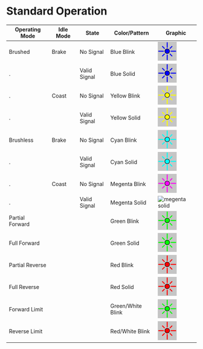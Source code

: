 

# Standard Operation
Operating Mode | Idle Mode | State | Color/Pattern | Graphic
---|---|---|---|---
Brushed     | Brake  | No Signal | Blue Blink | ![blue blink](spark-max/brushed-no-signal-brake.webp)
.           |        | Valid Signal | Blue Solid | ![blue solid](spark-max/blue.webp)
.           | Coast  | No Signal | Yellow Blink | ![yellow blink](spark-max/brushed-no-signal-coast.webp)
.           |        | Valid Signal | Yellow Solid | ![yellow solid](spark-max/yellow.webp)
Brushless   | Brake  | No Signal | Cyan Blink | ![cyan blink](spark-max/brushless-no-signal-brake.webp)
.           |        | Valid Signal | Cyan Solid | ![cyan solid](spark-max/cyan.webp)
.           | Coast  | No Signal | Megenta Blink | ![megenta blink](spark-max/brushless-no-signal-coast.webp)
.           |        | Valid Signal | Megenta Solid | ![megenta solid](spark-max/megenta.webp)
Partial Forward         |       |  | Green Blink | ![green blink](spark-max/forward-proportional.webp)
Full Forward            |       |  | Green Solid | ![green solid](spark-max/green.webp)
Partial Reverse         |       |  | Red Blink | ![red blink](spark-max/reverse-proportional.webp)
Full Reverse            |       |  | Red Solid | ![red solid](spark-max/red.webp)
Forward Limit     |       |  | Green/White Blink | ![green/white blink](spark-max/forward-limit-triggered.webp)
Reverse Limit     |       |  | Red/White Blink | ![red/white blink](spark-max/reverse-limit-triggered.webp)